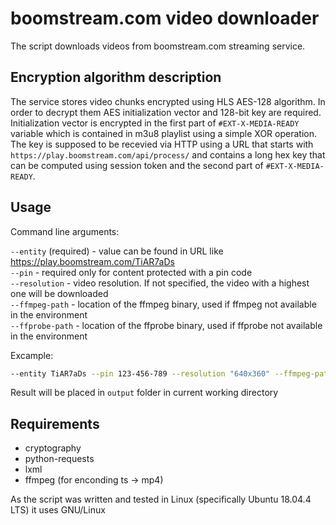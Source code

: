 # boomstream.com video downloader

The script downloads videos from boomstream.com streaming service.

## Encryption algorithm description

The service stores video chunks encrypted using HLS AES-128 algorithm. In order to decrypt
them AES initialization vector and 128-bit key are required. Initialization vector is encrypted
in the first part of `#EXT-X-MEDIA-READY` variable which is contained in m3u8 playlist using a
simple XOR operation. The key is supposed to be recevied via HTTP using a URL that starts with
`https://play.boomstream.com/api/process/` and contains a long hex key that can be computed
using session token and the second part of `#EXT-X-MEDIA-READY`.

## Usage

Command line arguments:

`--entity` (required) - value can be found in URL like https://play.boomstream.com/TiAR7aDs  
`--pin` - required only for content protected with a pin code  
`--resolution` - video resolution. If not specified, the video with a highest one will be downloaded  
`--ffmpeg-path` - location of the ffmpeg binary, used if ffmpeg not available in the environment  
`--ffprobe-path` - location of the ffprobe binary, used if ffprobe not available in the environment

Excample:

```bash
--entity TiAR7aDs --pin 123-456-789 --resolution "640x360" --ffmpeg-path "C:\ffmpeg\bin\ffmpeg.exe" --ffprobe-path "C:\ffmpeg\bin\ffprobe.exe"
```

Result will be placed in `output` folder in current working directory

## Requirements

* cryptography
* python-requests
* lxml
* ffmpeg (for enconding ts -> mp4)

As the script was written and tested in Linux (specifically Ubuntu 18.04.4 LTS) it uses GNU/Linux

